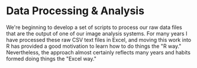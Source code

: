 # Data Processing & Analysis

We're beginning to develop a set of scripts to process our raw data files that are the output of one of our image analysis systems. For many years I have processed these raw CSV text files in Excel, and moving this work into R has provided a good motivation to learn how to do things the "R way." Nevertheless, the approach almost certainly reflects many years and habits formed doing things the "Excel way." 
